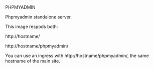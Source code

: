 PHPMYADMIN

Phpmyadmin standalone server.

This image respods both:

http://hostname/

http://hostname/phpmyadmin/

You can use an ingress with http://hostname/phpmyadmin/, the same hostname of the main site.
